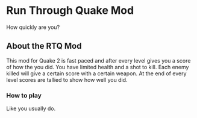 # Run Through Quake Mod

How quickly are you?

## About the RTQ Mod
This mod for Quake 2 is fast paced and after every level gives you a score of how the you did. 
You have limited health and a shot to kill. 
Each enemy killed will give a certain score with a certain weapon.
At the end of every level scores are tallied to show how well you did. 

### How to play
Like you usually do. 
